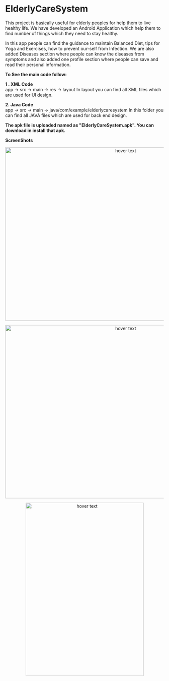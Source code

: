# ElderlyCareSystem
This project is basically useful for elderly peoples for help them to live healthy life. We have developed an Android Application which help them to find number of things which they need to stay healthy. 

In this app people can find the guidance to maintain Balanced Diet, tips for Yoga and Exercises, how to prevent our-self from Infection. We are also added Diseases section where people can know the diseases from symptoms and also added one profile section where people can save and read their personal information.

<b>To See the main code follow:</b>

<b>1 . XML Code</b><br>
    app -> src -> main -> res -> layout
    In layout you can find all XML files which are used for UI design.
    
<b>2. Java Code</b><br>
    app -> src -> main -> java/com/example/elderlycaresystem 
    In this folder you can find all JAVA files which are used for back end design.
    
<b>The apk file is uploaded named as "ElderlyCareSystem.apk". You can download in install that apk.</b>    

<b>ScreenShots</b>

<p align="center">
  <img src="https://user-images.githubusercontent.com/86216403/122861284-d03ba380-d33c-11eb-9310-fa9f31646858.jpg" width="750" height="550" title="hover text">
</p>
<p align="center">
  <img src="https://user-images.githubusercontent.com/86216403/122861395-01b46f00-d33d-11eb-950b-2cfd5ffae793.jpg" width="750" height="550" title="hover text">
</p><p align="center">
  <img src="https://user-images.githubusercontent.com/86216403/122861496-33c5d100-d33d-11eb-96a6-b5e897123d25.jpg" width="375" height="550" title="hover text">
</p>
